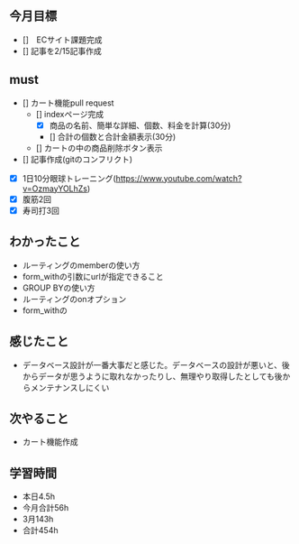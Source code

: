 
## 今月目標
- []　ECサイト課題完成
- [] 記事を2/15記事作成


## must
- [] カート機能pull request
  - [] indexページ完成
    - [x] 商品の名前、簡単な詳細、個数、料金を計算(30分)
    - [] 合計の個数と合計金額表示(30分)
  - [] カートの中の商品削除ボタン表示
- [] 記事作成(gitのコンフリクト) 
- [x] 1日10分眼球トレーニング(https://www.youtube.com/watch?v=OzmayYOLhZs)
- [x] 腹筋2回
- [x] 寿司打3回

## わかったこと
- ルーティングのmemberの使い方
- form_withの引数にurlが指定できること
- GROUP BYの使い方
- ルーティングのonオプション
- form_withの

  
## 感じたこと
- データベース設計が一番大事だと感じた。データベースの設計が悪いと、後からデータが思うように取れなかったりし、無理やり取得したとしても後からメンテナンスしにくい
  
## 次やること
  - カート機能作成

## 学習時間
  - 本日4.5h
  - 今月合計56h
  - 3月143h
  - 合計454h
